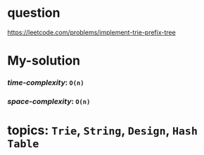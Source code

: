 # question
https://leetcode.com/problems/implement-trie-prefix-tree

# **My-solution**

### _time-complexity_: `O(n)`
### _space-complexity_: `O(n)`


# topics: `Trie`, `String`, `Design`, `Hash Table`